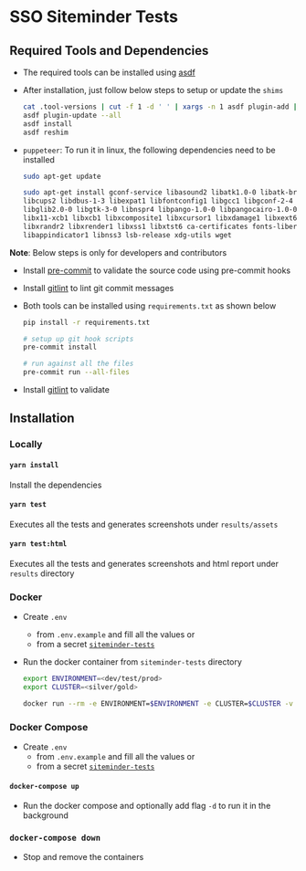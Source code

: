 # SSO Siteminder Tests



## Required Tools and Dependencies

- The required tools can be installed using [asdf](https://asdf-vm.com/guide/getting-started.html)

- After installation, just follow below steps to setup or update the `shims`

  ```sh
  cat .tool-versions | cut -f 1 -d ' ' | xargs -n 1 asdf plugin-add || true
  asdf plugin-update --all
  asdf install
  asdf reshim
  ```

- `puppeteer`: To run it in linux, the following dependencies need to be installed

  ```sh
  sudo apt-get update

  sudo apt-get install gconf-service libasound2 libatk1.0-0 libatk-bridge2.0-0 libc6 libcairo2 \
  libcups2 libdbus-1-3 libexpat1 libfontconfig1 libgcc1 libgconf-2-4 libgdk-pixbuf2.0-0 \
  libglib2.0-0 libgtk-3-0 libnspr4 libpango-1.0-0 libpangocairo-1.0-0 libstdc++6 libx11-6 \
  libx11-xcb1 libxcb1 libxcomposite1 libxcursor1 libxdamage1 libxext6 libxfixes3 libxi6 \
  libxrandr2 libxrender1 libxss1 libxtst6 ca-certificates fonts-liberation \
  libappindicator1 libnss3 lsb-release xdg-utils wget
  ```

**Note**: Below steps is only for developers and contributors

- Install [pre-commit](https://pre-commit.com/#install) to validate the source code using pre-commit hooks

- Install [gitlint](https://jorisroovers.com/gitlint/) to lint git commit messages

- Both tools can be installed using `requirements.txt` as shown below

  ```sh
  pip install -r requirements.txt

  # setup up git hook scripts
  pre-commit install

  # run against all the files
  pre-commit run --all-files
  ```

- Install [gitlint](https://jorisroovers.com/gitlint/) to validate

## Installation

### Locally

#### `yarn install`

Install the dependencies

#### `yarn test`

Executes all the tests and generates screenshots under `results/assets`

#### `yarn test:html`

Executes all the tests and generates screenshots and html report under `results` directory

### Docker

- Create `.env`
  - from `.env.example` and fill all the values or
  - from a secret [`siteminder-tests`](https://console.apps.gold.devops.gov.bc.ca/k8s/ns/eb75ad-tools/secrets/siteminder-tests/)

- Run the docker container from `siteminder-tests` directory

  ```sh
  export ENVIRONMENT=<dev/test/prod>
  export CLUSTER=<silver/gold>

  docker run --rm -e ENVIRONMENT=$ENVIRONMENT -e CLUSTER=$CLUSTER -v $(pwd)/results:/app/results $(docker build -q .)
  ```

### Docker Compose

- Create `.env`
  - from `.env.example` and fill all the values or
  - from a secret [`siteminder-tests`](https://console.apps.gold.devops.gov.bc.ca/k8s/ns/eb75ad-tools/secrets/siteminder-tests/)

#### `docker-compose up`

- Run the docker compose and optionally add flag `-d` to run it in the background

### `docker-compose down`

- Stop and remove the containers
